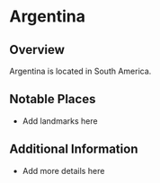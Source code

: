 # Argentina
## Overview
Argentina is located in South America.

## Notable Places
- Add landmarks here

## Additional Information
- Add more details here
